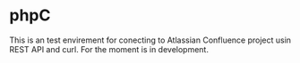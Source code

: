 phpC
====

This is an test envirement for conecting to Atlassian Confluence project usin REST API and curl.
For the moment is in development.




